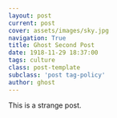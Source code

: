 ```yaml
---
layout: post
current: post
cover: assets/images/sky.jpg
navigation: True
title: Ghost Second Post
date: 1918-11-29 18:37:00
tags: culture
class: post-template
subclass: 'post tag-policy'
author: ghost
---
```


This is a strange post.

